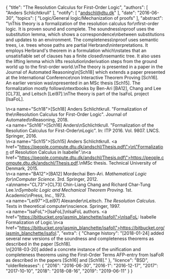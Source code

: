 {
    "title": "The Resolution Calculus for First-Order Logic",
    "authors": [
        "Anders Schlichtkrull"
    ],
    "notify": [
        "andschl@dtu.dk"
    ],
    "date": "2016-06-30",
    "topics": [
        "Logic/General logic/Mechanization of proofs"
    ],
    "abstract": "\nThis theory is a formalization of the resolution calculus for\nfirst-order logic. It is proven sound and complete. The soundness\nproof uses the substitution lemma, which shows a correspondence\nbetween substitutions and updates to an environment. The completeness\nproof uses semantic trees, i.e. trees whose paths are partial Herbrand\ninterpretations. It employs Herbrand's theorem in a formulation which\nstates that an unsatisfiable set of clauses has a finite closed\nsemantic tree. It also uses the lifting lemma which lifts resolution\nderivation steps from the ground world up to the first-order world.\nThe theory is presented in a paper in the Journal of Automated Reasoning\n[Sch18] which extends a paper presented at the International Conference\non Interactive Theorem Proving [Sch16]. An earlier version was\npresented in an MSc thesis [Sch15]. The formalization mostly follows\ntextbooks by Ben-Ari [BA12], Chang and Lee [CL73], and Leitsch [Lei97].\nThe theory is part of the IsaFoL project [IsaFoL]. <p>\n<a name=\"Sch18\"></a>[Sch18] Anders Schlichtkrull. \"Formalization of the\nResolution Calculus for First-Order Logic\". Journal of Automated\nReasoning, 2018.<br> <a name=\"Sch16\"></a>[Sch16] Anders\nSchlichtkrull. \"Formalization of the Resolution Calculus for First-Order\nLogic\". In: ITP 2016. Vol. 9807. LNCS. Springer, 2016.<br>\n<a name=\"Sch15\"></a>[Sch15] Anders Schlichtkrull. <a href=\"https://people.compute.dtu.dk/andschl/Thesis.pdf\">\n\"Formalization of Resolution Calculus in Isabelle\"</a>.\n<a href=\"https://people.compute.dtu.dk/andschl/Thesis.pdf\">https://people.compute.dtu.dk/andschl/Thesis.pdf</a>.\nMSc thesis. Technical University of Denmark, 2015.<br>\n<a name=\"BA12\"></a>[BA12] Mordechai Ben-Ari. <i>Mathematical Logic for\nComputer Science</i>. 3rd. Springer, 2012.<br> <a\nname=\"CL73\"></a>[CL73] Chin-Liang Chang and Richard Char-Tung Lee.\n<i>Symbolic Logic and Mechanical Theorem Proving</i>. 1st. Academic\nPress, Inc., 1973.<br> <a name=\"Lei97\"></a>[Lei97] Alexander\nLeitsch. <i>The Resolution Calculus</i>. Texts in theoretical computer\nscience. Springer, 1997.<br> <a name=\"IsaFoL\"></a>[IsaFoL]\nIsaFoL authors. <a href=\"https://bitbucket.org/jasmin_blanchette/isafol\">\nIsaFoL: Isabelle Formalization of Logic</a>.\n<a href=\"https://bitbucket.org/jasmin_blanchette/isafol\">https://bitbucket.org/jasmin_blanchette/isafol</a>.",
    "extra": {
        "Change history": "[2018-01-24] added several new versions of the soundness and completeness theorems as described in the paper [Sch18]. <br>\n[2018-03-20] added a concrete instance of the unification and completeness theorems using the First-Order Terms AFP-entry from IsaFoR as described in the papers [Sch16] and [Sch18]."
    },
    "licence": "BSD",
    "olderReleases": {
        "2016": "2016-06-30",
        "2016-1": "2016-12-17",
        "2017": "2017-10-10",
        "2018": "2018-08-16",
        "2019": "2019-06-11"
    }
}